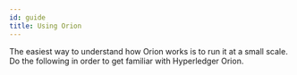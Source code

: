 ```yaml
---
id: guide
title: Using Orion
---
```


<!--
 Copyright IBM Corp. All Rights Reserved.

 SPDX-License-Identifier: CC-BY-4.0
 -->

The easiest way to understand how Orion works is to run it at a small scale. Do the following in order to get familiar with Hyperledger Orion.
